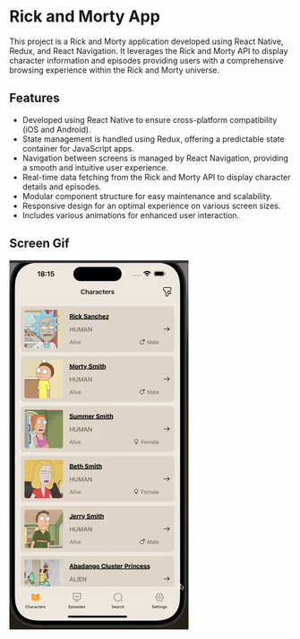<h1>Rick and Morty App</h1>

<p>This project is a Rick and Morty application developed using React Native, Redux, and React Navigation. It leverages the Rick and Morty API to display character information and episodes providing users with a comprehensive browsing experience within the Rick and Morty universe.</p>

<h2>Features</h2>

<ul>
        <li>Developed using React Native to ensure cross-platform compatibility (iOS and Android).</li>
        <li>State management is handled using Redux, offering a predictable state container for JavaScript apps.</li>
        <li>Navigation between screens is managed by React Navigation, providing a smooth and intuitive user experience.</li>
        <li>Real-time data fetching from the Rick and Morty API to display character details and episodes.</li>
        <li>Modular component structure for easy maintenance and scalability.</li>
        <li>Responsive design for an optimal experience on various screen sizes.</li>
        <li>Includes various animations for enhanced user interaction.</li>
</ul>

<h2>Screen Gif</h2>

![](gif.gif)